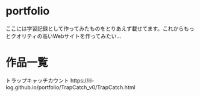 # portfolio
<p>ここには学習記録として作ってみたものをとりあえず載せてます。これからもっとクオリティの高いWebサイトを作ってみたい…</p>

<div>
  <h1>作品一覧</h1>
  <a hrf="https://ri-log.github.io/portfolio/TrapCatch_v0/TrapCatch.html">トラップキャッチカウント</a>
  https://ri-log.github.io/portfolio/TrapCatch_v0/TrapCatch.html
</div>
